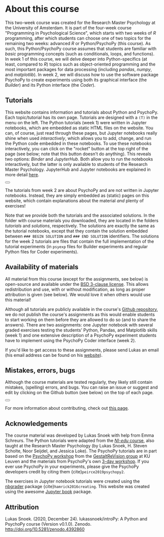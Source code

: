 # About this course
This two-week course was created for the Research Master Psychology at the University of Amsterdam. It is part of the four-week course "Programming in Psychological Science", which starts with two weeks of *R* programming, after which students can choose one of two topics for the remaining two weeks: advanced *R* or Python/PsychoPy (this course). As such, this Python/PsychoPy course assumes that students are familiar with *basic* programming concepts (such as conditionals, loops, and functions). In week 1 of this course, we will delve deeper into Python-specifics (at least, compared to *R*) topics such as object-oriented programming and the most important packages for data processing (including *pandas*, *numpy*, and *matplotlib*). In week 2, we will discuss how to use the software package PsychoPy to create experiments using both its graphical interface (the *Builder*) and its Python interface (the *Coder*).

## Tutorials
This website contains information and tutorials about Python and PsychoPy. Each topic/tutorial has its own page. Tutorials are designed with a `(T)` in the menu on the left. The Python tutorials (week 1) were written in Jupyter notebooks, which are embedded as static HTML files on the website. You can, of course, just read through these pages, but Jupyter notebooks really shine when used *interactively*, which allows you to add, change, and run the Python code embedded in these notebooks. To use these notebooks interactively, you can click on the "rocket" button at the top right of the page (see below; note that this button doesn't do anything). This reveals two options: *Binder* and *JupyterHub*. Both allow you to run the notebooks interactively, but the latter is only available to students of the Research Master Psychology. JupyterHub and Jupyter notebooks are explained in more detail [here](jupyter.md).

<button id="dropdown-buttons-trigger" class="btn btn-secondary topbarbtn"
    aria-label="Launch interactive content"><i class="fas fa-rocket"></i></button>

The tutorials from week 2 are about PsychoPy and are not written in Jupyter notebooks. Instead, they are simply embedded as (static) pages on this website, which contain explanations about the material *and* plenty of exercises!

Note that we provide both the tutorials and the associated solutions. In the folder with course materials you downloaded, they are located in the folders *tutorials* and *solutions*, respectively. The solutions are exactly the same as the tutorial notebooks, except that they contain the solution embedded between `### BEGIN SOLUTION` and `### END SOLUTION` identifiers. The solutions for the week 2 tutorials are files that contain the full implementation of the tutorial experiments (in `psyexp` files for Builder experiments and regular Python files for Coder experiments).

## Availability of materials
All material from this course (except for the assignments, see below) is open-source and available under the [BSD 3-clause license](https://github.com/lukassnoek/introPy/blob/master/LICENSE). This allows redistribution and use, with or without modification, as long as proper attribution is given (see below). We would love it when others would use this material!

Although all tutorials are publicly available in the course's [Github repository](https://github.com/lukassnoek/introPy), we do not publish the course's assignments as this would enable students to start working on them before they are allowed to do so (and to share the answers). There are two assignments: one Jupyter notebook with several graded exercises testing the students' Python, Pandas, and Matplotlib skills (week 1) and one extensive description of a PsychoPy experiment students have to implement using the PsychoPy Coder interface (week 2).

If you'd like to get access to these assignments, please send Lukas an email (his email address can be found on his [website](https://lukas-snoek.com/)).

## Mistakes, errors, bugs
Although the course materials are tested regularly, they likely still contain mistakes, (spelling) errors, and bugs. You can raise an issue or suggest and edit by clicking on the Github button (see below) on the top of each page. 

<button id="dropdown-buttons-trigger" class="btn btn-secondary topbarbtn"
        aria-label="Connect with source repository"><i class="fab fa-github"></i></button>

For more information about contributing, check out [this page](../misc/CONTRIBUTING.md).

## Acknowledgements
The course material was developed by Lukas Snoek with help from Emma Schreurs. The Python tutorials were adapted from the [*NI-edu* course](https://neuroimaging-uva.github.io/NI-edu/), also taught at the Research Master Psychology (by Lukas Snoek, H. Steven Scholte, Noor Seijdel, and Jessica Loke). The PsychoPy tutorials are in part based on the [PsychoPy workshop](https://nbviewer.jupyter.org/github/gestaltrevision/python_for_visres/blob/master/index.ipynb) from the [GestaltReVision group](http://gestaltrevision.be/en/) at KU Leuven and the materials from PsychoPy's own [3-day workshop](https://workshops.psychopy.org/3days/materials.html). If you ever use PsychoPy in your experiments, please give the PsychoPy developers credit by citing them {cite}`peirce2019psychopy2`.

The exercises in Jupyter notebook tutorials were created using the [nbgrader](https://nbgrader.readthedocs.io/en/stable/) package {cite}`hamrick2016creating`. This website was created using the awesome [Jupyter book](https://jupyterbook.org/) package.

## Attribution
Lukas Snoek. (2020, December 24). lukassnoek/introPy: A Python and PsychoPy course (Version v0.1.0). Zenodo. http://doi.org/10.5281/zenodo.4392860